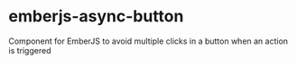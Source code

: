 # emberjs-async-button
Component for EmberJS to avoid multiple clicks in a button when an action is triggered
